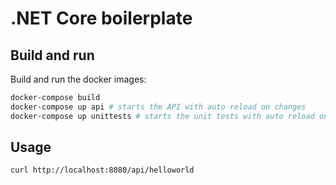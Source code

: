 # .NET Core boilerplate

## Build and run

Build and run the docker images:

```sh
docker-compose build
docker-compose up api # starts the API with auto reload on changes
docker-compose up unittests # starts the unit tests with auto reload on changes
```

## Usage

```sh
curl http://localhost:8080/api/helloworld
```
